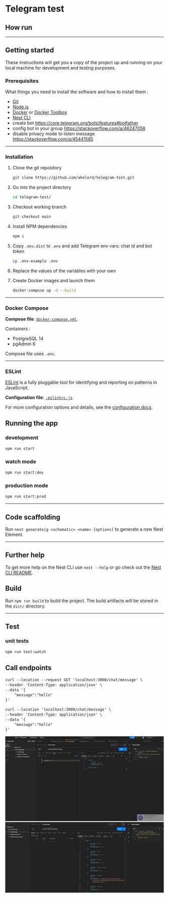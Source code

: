 
# Telegram test

## How run

---

## Getting started

These instructions will get you a copy of the project up and running on your local machine for development and testing purposes.

### Prerequisites

What things you need to install the software and how to install them :

- [Git](https://git-scm.com/)
- [Node.js](https://nodejs.org/)
- [Docker](https://docs.docker.com/docker-for-windows/install/) or [Docker Toolbox](https://github.com/docker/toolbox/releases)
- [Nest CLI](https://docs.nestjs.com/cli/overview)
- create bot https://core.telegram.org/bots/features#botfather
- config bot in your group https://stackoverflow.com/a/46247058
- disable privacy mode to listen message https://stackoverflow.com/a/45441585
---

### Installation

1. Clone the git repository

   ```bash
   git clone https://github.com/ahelord/telegram-test.git
   ```

1. Go into the project directory

   ```bash
   cd telegram-test/
   ```

1. Checkout working branch

   ```bash
   git checkout main
   ```

1. Install NPM dependencies

   ```bash
   npm i
   ```

1. Copy `.env.dist` to `.env` and add Telegram env vars: chat id and bot token

   ```bash
   cp .env-example .env
   ```

1. Replace the values of the variables with your own

1. Create Docker images and launch them

   ```bash
   docker-compose up -d --build
   ```

---


### Docker Compose

**Compose file**: [`docker-compose.yml`](https://github.com/smarlhens/nest7-boilerplate/blob/master/docker-compose.yml).

Containers :

- PostgreSQL 14
- pgAdmin 6

Compose file uses `.env`.

---

### ESLint

[ESLint](https://eslint.org/) is a fully pluggable tool for identifying and reporting on patterns in JavaScript.

**Configuration file**: [`.eslintrc.js`](https://github.com/smarlhens/nest7-boilerplate/blob/master/.eslintrc.js).

For more configuration options and details, see the [configuration docs](https://eslint.org/docs/user-guide/configuring).



## Running the app

### development

```bash
npm run start
```

### watch mode

```bash
npm run start:dev
```

### production mode

```bash
npm run start:prod
```

---

## Code scaffolding

Run `nest generate|g <schematic> <name> [options]` to generate a new Nest Element.

---

## Further help

To get more help on the Nest CLI use `nest --help` or go check out the [Nest CLI README](https://github.com/nestjs/nest-cli/blob/master/README.md).



## Build

Run `npm run build` to build the project. The build artifacts will be stored in the `dist/` directory.

---

## Test

### unit tests

```bash
npm run test:watch
```




## Call endpoints

```
curl --location --request GET 'localhost:3000/chat/message' \
--header 'Content-Type: application/json' \
--data '{
    "message":"hello"
}'
```

```
curl --location 'localhost:3000/chat/message' \
--header 'Content-Type: application/json' \
--data '{
    "message":"hello"
}'

```

![POST message](img.png)
![GET message](img_1.png)